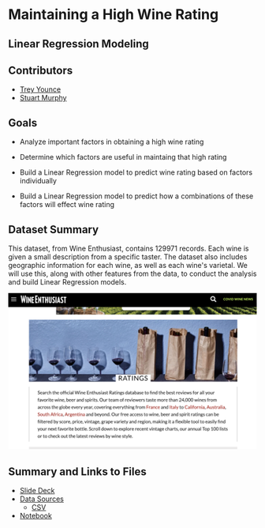# Maintaining a High Wine Rating
## Linear Regression Modeling

## Contributors 
 - [Trey Younce](https://github.com/treyounce)
 - [Stuart Murphy](https://github.com/thespud56)
 
 ## Goals 
- Analyze important factors in obtaining a high wine rating 

- Determine which factors are useful in maintaing that high rating 

- Build a Linear Regression model to predict wine rating based on factors individually

- Build a Linear Regression model to predict how a combinations of these factors will effect wine rating

 ## Dataset Summary
This dataset, from Wine Enthusiast, contains 129971 records. Each wine is given a small description from a specific taster. The dataset also includes geographic information for each wine, as well as each wine's varietal. We will use this, along with other features from the data, to conduct the analysis and build Linear Regression models. 

![](/images/Screen%20Shot%202020-09-05%20at%209.54.22%20AM.png)
 
 ## Summary and Links to Files 
 - [Slide Deck](https://github.com/thespud56/Wine_Predictions/blob/master/Wine%20Rating.pdf)
 - [Data Sources](https://www.winemag.com/ratings/)
      * [CSV](https://github.com/thespud56/Wine_Predictions/blob/master/Data/wine_data.csv)
 - [Notebook](https://github.com/thespud56/Wine_Predictions/blob/master/Predicting_Wine_Rating.ipynb)
